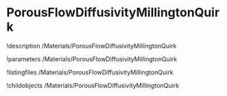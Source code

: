 <!-- MOOSE Documentation Stub: Remove this when content is added. -->

# PorousFlowDiffusivityMillingtonQuirk
!description /Materials/PorousFlowDiffusivityMillingtonQuirk

!parameters /Materials/PorousFlowDiffusivityMillingtonQuirk

!listingfiles /Materials/PorousFlowDiffusivityMillingtonQuirk

!childobjects /Materials/PorousFlowDiffusivityMillingtonQuirk
